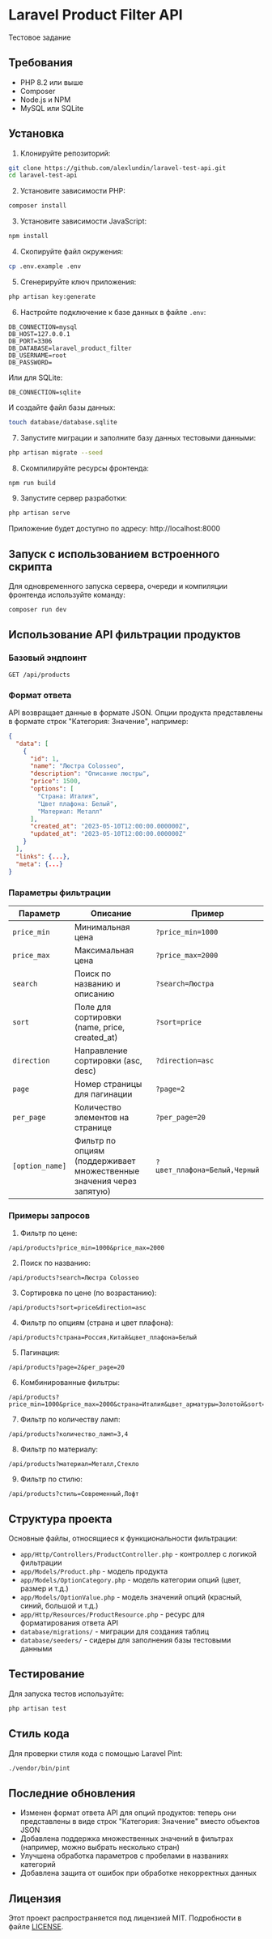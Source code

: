 # Laravel Product Filter API

Тестовое задание

## Требования

- PHP 8.2 или выше
- Composer
- Node.js и NPM
- MySQL или SQLite

## Установка

1. Клонируйте репозиторий:
```bash
git clone https://github.com/alexlundin/laravel-test-api.git
cd laravel-test-api
```

2. Установите зависимости PHP:
```bash
composer install
```

3. Установите зависимости JavaScript:
```bash
npm install
```

4. Скопируйте файл окружения:
```bash
cp .env.example .env
```

5. Сгенерируйте ключ приложения:
```bash
php artisan key:generate
```

6. Настройте подключение к базе данных в файле `.env`:
```
DB_CONNECTION=mysql
DB_HOST=127.0.0.1
DB_PORT=3306
DB_DATABASE=laravel_product_filter
DB_USERNAME=root
DB_PASSWORD=
```

Или для SQLite:
```
DB_CONNECTION=sqlite
```
И создайте файл базы данных:
```bash
touch database/database.sqlite
```

7. Запустите миграции и заполните базу данных тестовыми данными:
```bash
php artisan migrate --seed
```

8. Скомпилируйте ресурсы фронтенда:
```bash
npm run build
```

9. Запустите сервер разработки:
```bash
php artisan serve
```

Приложение будет доступно по адресу: http://localhost:8000

## Запуск с использованием встроенного скрипта

Для одновременного запуска сервера, очереди и компиляции фронтенда используйте команду:
```bash
composer run dev
```

## Использование API фильтрации продуктов

### Базовый эндпоинт

```
GET /api/products
```

### Формат ответа

API возвращает данные в формате JSON. Опции продукта представлены в формате строк "Категория: Значение", например:

```json
{
  "data": [
    {
      "id": 1,
      "name": "Люстра Colosseo",
      "description": "Описание люстры",
      "price": 1500,
      "options": [
        "Страна: Италия",
        "Цвет плафона: Белый",
        "Материал: Металл"
      ],
      "created_at": "2023-05-10T12:00:00.000000Z",
      "updated_at": "2023-05-10T12:00:00.000000Z"
    }
  ],
  "links": {...},
  "meta": {...}
}
```

### Параметры фильтрации

| Параметр | Описание | Пример |
|----------|----------|--------|
| `price_min` | Минимальная цена | `?price_min=1000` |
| `price_max` | Максимальная цена | `?price_max=2000` |
| `search` | Поиск по названию и описанию | `?search=Люстра` |
| `sort` | Поле для сортировки (name, price, created_at) | `?sort=price` |
| `direction` | Направление сортировки (asc, desc) | `?direction=asc` |
| `page` | Номер страницы для пагинации | `?page=2` |
| `per_page` | Количество элементов на странице | `?per_page=20` |
| `[option_name]` | Фильтр по опциям (поддерживает множественные значения через запятую) | `?цвет_плафона=Белый,Черный` |

### Примеры запросов

1. Фильтр по цене:
```
/api/products?price_min=1000&price_max=2000
```

2. Поиск по названию:
```
/api/products?search=Люстра Colosseo
```

3. Сортировка по цене (по возрастанию):
```
/api/products?sort=price&direction=asc
```

4. Фильтр по опциям (страна и цвет плафона):
```
/api/products?страна=Россия,Китай&цвет_плафона=Белый
```

5. Пагинация:
```
/api/products?page=2&per_page=20
```

6. Комбинированные фильтры:
```
/api/products?price_min=1000&price_max=2000&страна=Италия&цвет_арматуры=Золотой&sort=price&direction=desc&page=1&per_page=10
```

7. Фильтр по количеству ламп:
```
/api/products?количество_ламп=3,4
```

8. Фильтр по материалу:
```
/api/products?материал=Металл,Стекло
```

9. Фильтр по стилю:
```
/api/products?стиль=Современный,Лофт
```

## Структура проекта

Основные файлы, относящиеся к функциональности фильтрации:

- `app/Http/Controllers/ProductController.php` - контроллер с логикой фильтрации
- `app/Models/Product.php` - модель продукта
- `app/Models/OptionCategory.php` - модель категории опций (цвет, размер и т.д.)
- `app/Models/OptionValue.php` - модель значений опций (красный, синий, большой и т.д.)
- `app/Http/Resources/ProductResource.php` - ресурс для форматирования ответа API
- `database/migrations/` - миграции для создания таблиц
- `database/seeders/` - сидеры для заполнения базы тестовыми данными

## Тестирование

Для запуска тестов используйте:
```bash
php artisan test
```

## Стиль кода

Для проверки стиля кода с помощью Laravel Pint:
```bash
./vendor/bin/pint
```

## Последние обновления

- Изменен формат ответа API для опций продуктов: теперь они представлены в виде строк "Категория: Значение" вместо объектов JSON
- Добавлена поддержка множественных значений в фильтрах (например, можно выбрать несколько стран)
- Улучшена обработка параметров с пробелами в названиях категорий
- Добавлена защита от ошибок при обработке некорректных данных

## Лицензия

Этот проект распространяется под лицензией MIT. Подробности в файле [LICENSE](LICENSE).
